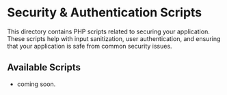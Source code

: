# Security & Authentication Scripts

This directory contains PHP scripts related to securing your application. These scripts help with input sanitization, user authentication, and ensuring that your application is safe from common security issues.

## Available Scripts

- coming soon.